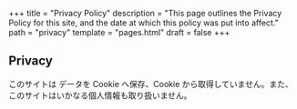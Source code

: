 +++
title = "Privacy Policy"
description = "This page outlines the Privacy Policy for this site, and the date at which this policy was put into affect."
path = "privacy"
template = "pages.html"
draft = false
+++

## Privacy

このサイトは データを Cookie へ保存、Cookie から取得していません。また、このサイトはいかなる個人情報も取り扱いません。

